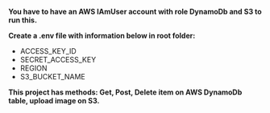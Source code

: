 **You have to have an AWS IAmUser account with role DynamoDb and S3 to run this.**

**Create a .env file with information below in root folder:**
- ACCESS_KEY_ID
- SECRET_ACCESS_KEY
- REGION
- S3_BUCKET_NAME

**This project has methods: Get, Post, Delete item on AWS DynamoDb table, upload image on S3.**
